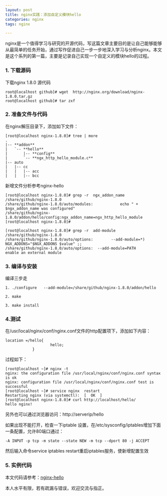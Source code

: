 ```yaml
---
layout: post
title: nginx实践：添加自定义模块hello
categories: nginx
tags: nginx

---
```

nginx是一个值得学习与研究的开源代码，写这篇文章主要目的是让自己能够能够从最简单的任务开始，通过写作促进自己一步一步地深入学习与分析nginx。本文是这个系列的第一篇，主要是记录自己实现一个自定义的模块hello的过程。

### 1. 下载源码 
下载nginx 1.8.0 源代码

```
root@localhost github]# wget  http://nginx.org/download/nginx-1.8.0.tar.gz
root@localhost github]# tar zxf  
```

### 2. 准备文件与代码 
在nginx解压目录下，添加如下文件：

```
[root@localhost nginx-1.8.0]# tree | more
.
|-- **addon**
|   `-- **hello**
|       |-- **config**
|       `-- **ngx_http_hello_module.c**
|-- auto
|   |-- cc
|   |   |-- acc
|   |   |-- bcc
```

新增文件分析参考nginx-hello

```
[root@localhost nginx-1.8.0]# grep -r  ngx_addon_name  /share/github/nginx-1.8.0
/share/github/nginx-1.8.0/auto/modules:            echo " + $ngx_addon_name was configured"
/share/github/nginx-1.8.0/addon/hello/config:ngx_addon_name=ngx_http_hello_module
[root@localhost nginx-1.8.0]# 

[root@localhost nginx-1.8.0]# grep -r  add-module   /share/github/nginx-1.8.0
/share/github/nginx-1.8.0/auto/options:        --add-module=*)                  NGX_ADDONS="$NGX_ADDONS $value" ;;
/share/github/nginx-1.8.0/auto/options:  --add-module=PATH                  enable an external module
```

### 3. 编译与安装 
编译三步走 

```
1. ./configure   --add-module=/share/github/nginx-1.8.0/addon/hello

2. make  

3. make install 
```

### 4.测试
在/usr/local/nginx/conf/nginx.conf文件的http配置项下，添加如下内容：

```
location =/hello{
                    hello;
            }
```


过程如下：

```
[root@localhost ~]# nginx -t
nginx: the configuration file /usr/local/nginx/conf/nginx.conf syntax is ok
nginx: configuration file /usr/local/nginx/conf/nginx.conf test is successful
[root@localhost ~]# service nginx  restart
Restarting nginx (via systemctl):  [  OK  ]
[root@localhost nginx-1.8.0]# curl http://localhost/hello/
hello nginx!
```

另外也可以通过浏览器访问：http://serverip/hello

如果出现不能打开，检查一下iptable 设置，在/etc/sysconfig/iptables增加下面一条配置，允许80端口通过：

```
-A INPUT -p tcp -m state --state NEW -m tcp --dport 80 -j ACCEPT 
```

然后输入命令service iptables  restart重启iptables服务，使新增配置生效




### 5. 实例代码 ###
本文代码请参考：[nginx-hello](https://github.com/myself659/nginx-hello)

本人水平有限，若有疏漏与错误，欢迎交流与指正。



